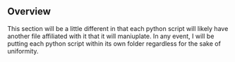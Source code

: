 ## Overview 
This section will be a little different in that each python script will likely have another file affiliated with it that it will maniuplate. In any event, I will be putting each python script within its own folder regardless for the sake of uniformity. 
